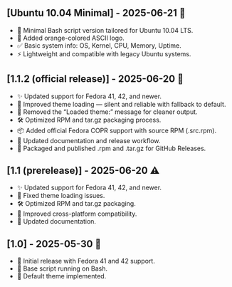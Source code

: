 ## [Ubuntu 10.04 Minimal] - 2025-06-21 🧡

-    🐚 Minimal Bash script version tailored for Ubuntu 10.04 LTS.
-    🎨 Added orange-colored ASCII logo.
-    ✅ Basic system info: OS, Kernel, CPU, Memory, Uptime.
-    ⚡ Lightweight and compatible with legacy Ubuntu systems.

## [1.1.2 (official release)] - 2025-06-20 🚀
- ✨ Updated support for Fedora 41, 42, and newer.
- 🐛 Improved theme loading — silent and reliable with fallback to default.
- 🐛 Removed the “Loaded theme:” message for cleaner output.
- 🛠 Optimized RPM and tar.gz packaging process.
- 📦 Added official Fedora COPR support with source RPM (.src.rpm).
- 📝 Updated documentation and release workflow.
- 🎉 Packaged and published .rpm and .tar.gz for GitHub Releases.

## [1.1 (prerelease)] - 2025-06-20 ⚠️
- ✨ Updated support for Fedora 41, 42, and newer.
- 🐛 Fixed theme loading issues.
- 🛠 Optimized RPM and tar.gz packaging.
- 🐧 Improved cross-platform compatibility.
- 📝 Updated documentation.

## [1.0] - 2025-05-30 🎉
- 🚀 Initial release with Fedora 41 and 42 support.
- 🐚 Base script running on Bash.
- 🎨 Default theme implemented.
